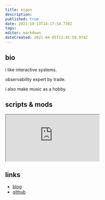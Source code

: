 ```yaml
---
title: eigen
description: 
published: true
date: 2021-10-13T14:17:54.730Z
tags: 
editor: markdown
dateCreated: 2021-04-05T12:45:59.974Z
---
```


## bio

i like interactive systems.

observability expert by trade.

i also make music as a hobby.

## scripts & mods

<iframe src="https://p3r7.github.io/norns-gallery-render/?author=eigen"id="gallery-iframe"></iframe>

## links

- [blog](https://www.eigenbahn.com/)
- [github](https://github.com/p3r7)